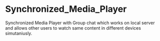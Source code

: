 # Synchronized_Media_Player
Synchronized Media Player with Group chat which works on local server and allows other users to watch same content in different devices simutaniusly.
